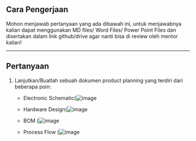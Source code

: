 ## Cara Pengerjaan

Mohon menjawab pertanyaan yang ada dibawah ini, untuk menjawabnya kalian dapat menggunakan MD files/ Word Files/ Power Point Files dan disertakan dalam link github/drive agar nanti bisa di review oleh mentor kalian!

---

## Pertanyaan
1. Lanjutkan/Buatlah sebuah dokumen product planning yang terdiri dari beberapa poin:
    * Electronic Schematic(![image](https://github.com/rippin8/.NEEDDUIT/assets/138226567/0883ae98-868e-4964-80c5-872081109599)

    * Hardware Design(![image](https://github.com/rippin8/.NEEDDUIT/assets/138226567/5fc5efcd-5f3a-4e5f-992f-4dcdca0807ed)

    * BOM (![image](https://github.com/rippin8/.NEEDDUIT/assets/138226567/fbb8d22c-1002-49c7-a5f6-5b56583b55e7)

    * Process Flow (![image](https://github.com/rippin8/.NEEDDUIT/assets/138226567/f9faad22-ef3c-4462-bb6a-5eed627bf79a)
